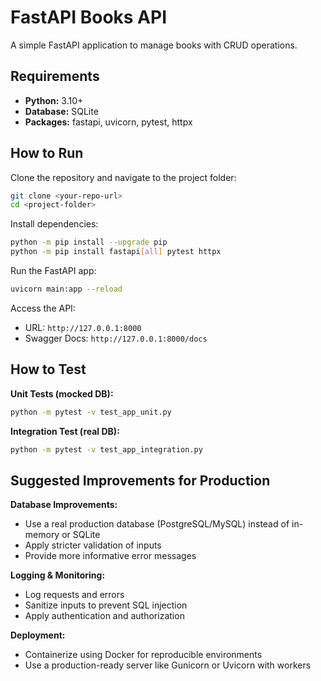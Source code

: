 # FastAPI Books API
A simple FastAPI application to manage books with CRUD operations.

## Requirements
- **Python:** 3.10+
- **Database:** SQLite
- **Packages:** fastapi, uvicorn, pytest, httpx

## How to Run
Clone the repository and navigate to the project folder:
```bash
git clone <your-repo-url>
cd <project-folder>
```

Install dependencies:
```bash
python -m pip install --upgrade pip
python -m pip install fastapi[all] pytest httpx
```

Run the FastAPI app:
```bash
uvicorn main:app --reload
```

Access the API:  
- URL: `http://127.0.0.1:8000`  
- Swagger Docs: `http://127.0.0.1:8000/docs`

## How to Test
**Unit Tests (mocked DB):**
```bash
python -m pytest -v test_app_unit.py
```

**Integration Test (real DB):**
```bash
python -m pytest -v test_app_integration.py
```

## Suggested Improvements for Production
**Database Improvements:**
- Use a real production database (PostgreSQL/MySQL) instead of in-memory or SQLite
- Apply stricter validation of inputs
- Provide more informative error messages

**Logging & Monitoring:**
- Log requests and errors
- Sanitize inputs to prevent SQL injection
- Apply authentication and authorization

**Deployment:**
- Containerize using Docker for reproducible environments
- Use a production-ready server like Gunicorn or Uvicorn with workers

